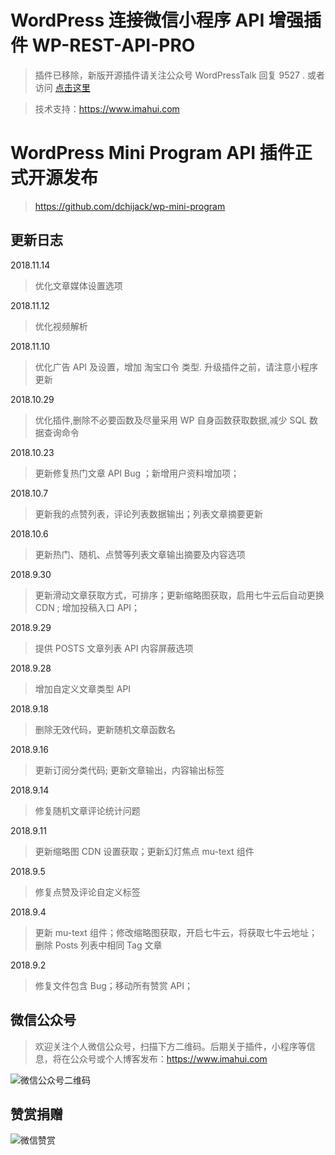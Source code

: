 # WordPress 连接微信小程序 API 增强插件 WP-REST-API-PRO

> 插件已移除，新版开源插件请关注公众号 WordPressTalk 回复 9527 . 或者访问 [点击这里](https://github.com/dchijack/wp-mini-program)

> 技术支持：https://www.imahui.com

# WordPress Mini Program API 插件正式开源发布

> https://github.com/dchijack/wp-mini-program

## 更新日志

2018.11.14

> 优化文章媒体设置选项

2018.11.12

> 优化视频解析

2018.11.10

> 优化广告 API 及设置，增加 淘宝口令 类型. 升级插件之前，请注意小程序更新

2018.10.29

> 优化插件,删除不必要函数及尽量采用 WP 自身函数获取数据,减少 SQL 数据查询命令

2018.10.23

> 更新修复热门文章 API Bug ；新增用户资料增加项；

2018.10.7

> 更新我的点赞列表，评论列表数据输出；列表文章摘要更新

2018.10.6

> 更新热门、随机、点赞等列表文章输出摘要及内容选项

2018.9.30

> 更新滑动文章获取方式，可排序；更新缩略图获取，启用七牛云后自动更换 CDN ; 增加投稿入口 API；

2018.9.29

> 提供 POSTS 文章列表 API 内容屏蔽选项

2018.9.28

> 增加自定义文章类型 API

2018.9.18

> 删除无效代码，更新随机文章函数名

2018.9.16

> 更新订阅分类代码; 更新文章输出，内容输出标签

2018.9.14

> 修复随机文章评论统计问题

2018.9.11

> 更新缩略图 CDN 设置获取；更新幻灯焦点 mu-text 组件

2018.9.5

> 修复点赞及评论自定义标签

2018.9.4

> 更新 mu-text 组件；修改缩略图获取，开启七牛云，将获取七牛云地址； 删除 Posts 列表中相同 Tag 文章

2018.9.2

> 修复文件包含 Bug；移动所有赞赏 API；

## 微信公众号

> 欢迎关注个人微信公众号，扫描下方二维码。后期关于插件，小程序等信息，将在公众号或个人博客发布：https://www.imahui.com

![微信公众号二维码](https://github.com/dchijack/WP-REST-API/blob/master/qrcode.jpg)

## 赞赏捐赠

![微信赞赏](https://www.imahui.com/uploads/praise/praise.jpg)
